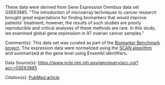 These data were derived from Gene Expression Omnibus data set GSE63885. "The introduction of microarray techniques to cancer research brought great expectations for finding biomarkers that would improve patients’ treatment; however, the results of such studies are poorly reproducible and critical analyses of these methods are rare. In this study, we examined global gene expression in 97 ovarian cancer samples."

Comment(s): This data set was curated as part of the [Biomarker Benchmark project](https://osf.io/ssk3t/). The expression data were normalized using the [SCAN algorithm](https://bioconductor.org/packages/release/bioc/html/SCAN.UPC.html) and summarized at the gene level using Ensembl identifiers.    

Data Source(s): https://www.ncbi.nlm.nih.gov/geo/query/acc.cgi?acc=GSE63885 

Citation(s): [PubMed article](https://www.ncbi.nlm.nih.gov/pubmed/24478986)

